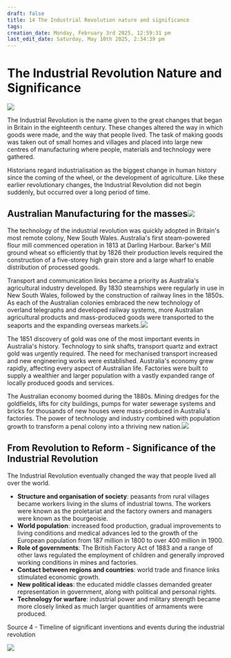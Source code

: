 ```yaml
---
draft: false
title: 14 The Industrial Revolution nature and significance
tags:
creation_date: Monday, February 3rd 2025, 12:59:31 pm
last_edit_date: Saturday, May 10th 2025, 2:34:39 pm
---
```


# The Industrial Revolution Nature and Significance

![](https://lh7-rt.googleusercontent.com/docsz/AD_4nXclCsLcebHLa65fEILZ-a1W0WbJE4r5b9DRFDRk6Gr-P2ElxZJPYakmKObprksKMnNJ7MkRk8t8Xsf4Tri60MtCwLikfjZ8lj3YNQ8QQo4bts3ngc7_jNhCJKyRdxonntLYrBEuSQ?key=WQtKy9lGoK_MZ2XUmEUh9PCB)

The Industrial Revolution is the name given to the great changes that began in Britain in the eighteenth century. These changes altered the way in which goods were made, and the way that people lived. The task of making goods was taken out of small homes and villages and placed into large new centres of manufacturing where people, materials and technology were gathered.

Historians regard industrialisation as the biggest change in human history since the coming of the wheel, or the development of agriculture. Like these earlier revolutionary changes, the Industrial Revolution did not begin suddenly, but occurred over a long period of time.

## Australian Manufacturing for the masses![](https://lh7-rt.googleusercontent.com/docsz/AD_4nXfH0A4xTOHXnD5WMGUrrDWO0muvQvDPU7dwO-YkUE4qf9lA4A_z5sIJ8oJDwtMzdSCBLQQ4AHY8k0rdXAgixsu0VwkFASbSOnYhaIC_xeMm-87vaulBa4DdBbarnLM7VboVW0Lebg?key=WQtKy9lGoK_MZ2XUmEUh9PCB)

The technology of the industrial revolution was quickly adopted in Britain's most remote colony, New South Wales. Australia's first steam-powered flour mill commenced operation in 1813 at Darling Harbour. Barker's Mill ground wheat so efficiently that by 1826 their production levels required the construction of a five-storey high grain store and a large wharf to enable distribution of processed goods.

Transport and communication links became a priority as Australia's agricultural industry developed. By 1830 steamships were regularly in use in New South Wales, followed by the construction of railway lines in the 1850s. As each of the Australian colonies embraced the new technology of overland telegraphs and developed railway systems, more Australian agricultural products and mass-produced goods were transported to the seaports and the expanding overseas markets.![](https://lh7-rt.googleusercontent.com/docsz/AD_4nXfWpddVyN_e6-vJTZ45mmc547azDRaTNVgrDsu0mBpP43zNTfzDQIrGqUDWl4DNtXZas1oFkhmhCwASZ26lr3qMmgUpjLcSHp7MkJ1Y3QAWA956rA6wOKJVLh4V4140INHrl7p5Bw?key=WQtKy9lGoK_MZ2XUmEUh9PCB)

The 1851 discovery of gold was one of the most important events in Australia's history. Technology to sink shafts, transport quartz and extract gold was urgently required. The need for mechanised transport increased and new engineering works were established. Australia's economy grew rapidly, affecting every aspect of Australian life. Factories were built to supply a wealthier and larger population with a vastly expanded range of locally produced goods and services.

The Australian economy boomed during the 1880s. Mining dredges for the goldfields, lifts for city buildings, pumps for water sewerage systems and bricks for thousands of new houses were mass-produced in Australia's factories. The power of technology and industry combined with population growth to transform a penal colony into a thriving new nation.![](https://lh7-rt.googleusercontent.com/docsz/AD_4nXdsJd0ukrR-iR_VHdVB4ls_cTvhfUemGSqx8N5iwy59lQY-tgYFq9zd2Ucv195qPqZEL5HPOs_uqz8IRg0SWqHrTiip2enE5SFYXnnj-UIyoJvOx4BfrnbkidDT7_sWiVfc30Pz?key=WQtKy9lGoK_MZ2XUmEUh9PCB)

## From Revolution to Reform - Significance of the Industrial Revolution

The Industrial Revolution eventually changed the way that people lived all over the world.

- **Structure and organisation of society**: peasants from rural villages became workers living in the slums of industrial towns. The workers were known as the proletariat and the factory owners and managers were known as the bourgeoisie.
- **World population**: increased food production, gradual improvements to living conditions and medical advances led to the growth of the European population from 187 million in 1800 to over 400 million in 1900.
- **Role of governments**: The British Factory Act of 1883 and a range of other laws regulated the employment of children and generally improved working conditions in mines and factories.
- **Contact between regions and countries**: world trade and finance links stimulated economic growth.
- **New political ideas**: the educated middle classes demanded greater representation in government, along with political and personal rights.
- **Technology for warfare**: industrial power and military strength became more closely linked as much larger quantities of armaments were produced.

Source 4 - Timeline of significant inventions and events during the industrial revolution

![](https://lh7-rt.googleusercontent.com/docsz/AD_4nXdgxkXKD4wftzk60rcEG8A2K2qp2ThKoURhMAMz-P7_0GjpBs3-Tuekp83k1YOmI92yP7fkdjFaM73j3IwkQeeH_IpeNWaw678KXT_ZpLhdFwK_3sTXFbuPyFwwtKLIOTbCqrvF8g?key=WQtKy9lGoK_MZ2XUmEUh9PCB)
